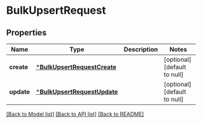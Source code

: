 # BulkUpsertRequest

## Properties
Name | Type | Description | Notes
------------ | ------------- | ------------- | -------------
**create** | [***BulkUpsertRequestCreate**](BulkUpsertRequestCreate.md) |  | [optional] [default to null]
**update** | [***BulkUpsertRequestUpdate**](BulkUpsertRequestUpdate.md) |  | [optional] [default to null]

[[Back to Model list]](../README.md#documentation-for-models) [[Back to API list]](../README.md#documentation-for-api-endpoints) [[Back to README]](../README.md)


